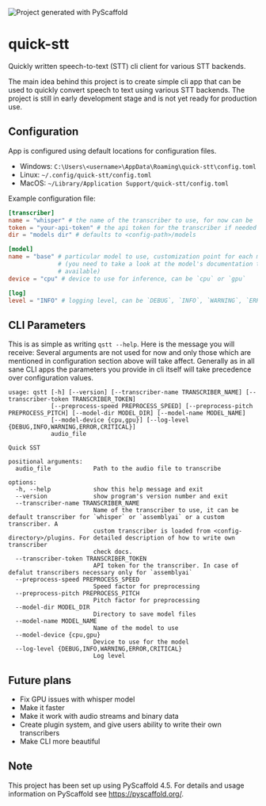 ![Project generated with PyScaffold](https://img.shields.io/badge/-PyScaffold-005CA0?logo=pyscaffold)

# quick-stt

Quickly written speech-to-text (STT) cli client for various STT backends.

The main idea behind this project is to create simple cli app that can be used
to quickly convert speech to text using various STT backends. The project is
still in early development stage and is not yet ready for production use.

## Configuration

App is configured using default locations for configuration files.

- Windows: `C:\Users\<username>\AppData\Roaming\quick-stt\config.toml`
- Linux: `~/.config/quick-stt/config.toml`
- MacOS: `~/Library/Application Support/quick-stt/config.toml`

Example configuration file:

```toml
[transcriber]
name = "whisper" # the name of the transcriber to use, for now can be `whisper` or `assemblyai`
token = "your-api-token" # the api token for the transcriber if needed
dir = "models dir" # defaults to <config-path>/models

[model]
name = "base" # particular model to use, customization point for each model
              # (you need to take a look at the model's documentation to see what models are
              # available)
device = "cpu" # device to use for inference, can be `cpu` or `gpu`

[log]
level = "INFO" # logging level, can be `DEBUG`, `INFO`, `WARNING`, `ERROR`, `CRITICAL`
```

## CLI Parameters

This is as simple as writing `qstt --help`. Here is the message you will
receive: Several arguments are not used for now and only those which are
mentioned in configuration section above will take affect.
Generally as in all sane CLI apps the parameters you provide in cli itself will
take precedence over configuration values.

```
usage: qstt [-h] [--version] [--transcriber-name TRANSCRIBER_NAME] [--transcriber-token TRANSCRIBER_TOKEN]
            [--preprocess-speed PREPROCESS_SPEED] [--preprocess-pitch PREPROCESS_PITCH] [--model-dir MODEL_DIR] [--model-name MODEL_NAME]
            [--model-device {cpu,gpu}] [--log-level {DEBUG,INFO,WARNING,ERROR,CRITICAL}]
            audio_file

Quick SST

positional arguments:
  audio_file            Path to the audio file to transcribe

options:
  -h, --help            show this help message and exit
  --version             show program's version number and exit
  --transcriber-name TRANSCRIBER_NAME
                        Name of the transcriber to use, it can be default transcriber for `whisper` or `assemblyai` or a custom transcriber. A
                        custom transcriber is loaded from <config-directory>/plugins. For detailed description of how to write own transcriber
                        check docs.
  --transcriber-token TRANSCRIBER_TOKEN
                        API token for the transcriber. In case of defalut transcribers necessary only for `assemblyai`
  --preprocess-speed PREPROCESS_SPEED
                        Speed factor for preprocessing
  --preprocess-pitch PREPROCESS_PITCH
                        Pitch factor for preprocessing
  --model-dir MODEL_DIR
                        Directory to save model files
  --model-name MODEL_NAME
                        Name of the model to use
  --model-device {cpu,gpu}
                        Device to use for the model
  --log-level {DEBUG,INFO,WARNING,ERROR,CRITICAL}
                        Log level
```

## Future plans

- Fix GPU issues with whisper model
- Make it faster
- Make it work with audio streams and binary data
- Create plugin system, and give users ability to write their own transcribers
- Make CLI more beautiful

## Note

This project has been set up using PyScaffold 4.5. For details and usage
information on PyScaffold see https://pyscaffold.org/.
